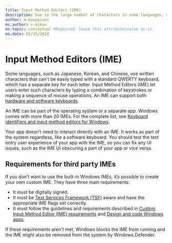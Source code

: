 ```yaml
---
title: Input Method Editors (IME)
description: Due to the large number of characters in some languages, special input methods are required to enter text. Some languages have an Input Method Editor (IME) for entering text.
author: m-kauppinen
ms.author: v-mikau
ms.topic: conceptual #Required; leave this attribute/value as-is.
ms.date: 02/15/2024
---
```


# Input Method Editors (IME)

Some languages, such as Japanese, Korean, and Chinese, use written characters that can't be easily typed with a standard QWERTY keyboard, which has a separate key for each letter. Input Method Editors (IME) let users enter such characters by typing a combination of keystrokes or making a sequence of mouse operations. An IME can support both [hardware and software keyboards](keyboards.md).

An IME can be part of the operating system or a separate app. Windows comes with more than 20 IMEs. For the complete list, see [Keyboard identifiers and input method editors for Windows](/windows-hardware/manufacture/desktop/windows-language-pack-default-values?view=windows-11).

Your app doesn’t need to interact directly with an IME. It works as part of the system regardless, like a software keyboard. You should test the text entry user experience of your app with the IME, so you can fix any UI issues, such as the IME UI obscuring a part of your app or vice versa.

## Requirements for third party IMEs

If you don’t want to use the built-in Windows IMEs, it’s possible to create your own custom IME. They have three main requirements:

- It must be digitally signed.
- It must be [Text Services Framework (TSF)](/windows/win32/tsf/text-services-framework) aware and have the appropriate IME flags set correctly.
- It must follow the guidelines and requirements described in [Custom Input Method Editor (IME) requirements](/windows/apps/design/input/input-method-editor-requirements) and [Design and code Windows apps](/windows/apps/design/).

If these requirements aren't met, Windows blocks the IME from running and the IME might also be removed from the system by Windows Defender.
